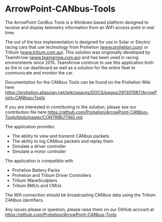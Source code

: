 # ArrowPoint-CANbus-Tools
The ArrowPoint CanBus Tools is a Windows based platform designed to receive and display telemetry information from an WiFi access point in real time.

The out of the box implementation is designed for use in Solar or Electric racing cars that use technology from 
Prohelion (www.prohelion.com) or Tritium (www.tritium.com.au).  This solution was origionally developed by TeamArrow (www.teamarrow.com.au)
and has been used in racing environments since 2015.  TeamArrow continue to use this application both as the in car dashboard as well as a solution for the entire fleet to communicate and monitor the car.

Documentation for the CANbus Tools can be found on the Prohelion Wiki here
https://prohelion.atlassian.net/wiki/spaces/DOCS/pages/291307887/ArrowPoint+CANbus+Tools

If you are interested in contributing to the solution, please see our contribution file here
https://github.com/Prohelion/ArrowPoint-CANbus-Tools/blob/master/CONTRIBUTING.md

The application provides

- The ability to view and transmit CANbus packets
- The ability to log CANbus packets and replay them
- Simulate a driver controller 
- Simulate a motor controller 

The application is compatible with
 
- Prohelion Battery Packs
- Prohelion and Tritium Driver Controllers
- Tritium WaveSculpters
- Tritium BMUs and CMUs

The Wifi connection should be broadcasting CANbus data using the Tritium CANbus identifiers.

Any issues please or question, please raise them on our GitHub account at https://github.com/Prohelion/ArrowPoint-CANbus-Tools
